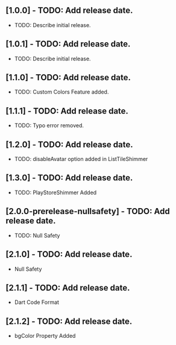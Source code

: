 ## [1.0.0] - TODO: Add release date.

- TODO: Describe initial release.

## [1.0.1] - TODO: Add release date.

- TODO: Describe initial release.

## [1.1.0] - TODO: Add release date.

- TODO: Custom Colors Feature added.

## [1.1.1] - TODO: Add release date.

- TODO: Typo error removed.

## [1.2.0] - TODO: Add release date.

- TODO: disableAvatar option added in ListTileShimmer

## [1.3.0] - TODO: Add release date.

- TODO: PlayStoreShimmer Added

## [2.0.0-prerelease-nullsafety] - TODO: Add release date.

- TODO: Null Safety

## [2.1.0] - TODO: Add release date.

- Null Safety

## [2.1.1] - TODO: Add release date.

- Dart Code Format

## [2.1.2] - TODO: Add release date.

- bgColor Property Added
